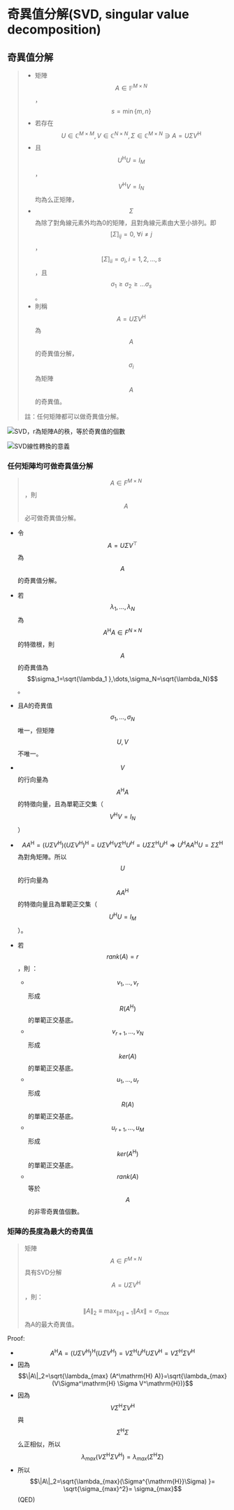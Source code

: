 # 奇異值分解\(SVD, singular value decomposition\)

## 奇異值分解

> * 矩陣$$A \in \mathbb{F}^{M \times N}$$，$$s=\min\{m, n\}$$
> * 若存在$$U \in \mathbb{C}^{M \times M}, V \in \mathbb{C}^{N \times N}, \Sigma\in \mathbb{C}^{M \times N} \ni A=U \Sigma V^\mathrm{H}$$
> * 且$$U^\mathrm{H}U=I_M$$，$$V^\mathrm{H}V=I_N$$均為么正矩陣，
> * $$\Sigma$$為除了對角線元素外均為0的矩陣，且對角線元素由大至小排列。即$$[\Sigma]_{ij}=0, ~\forall i \neq j$$，$$[\Sigma]_{ii}=\sigma_i, i=1,2,\dots, s$$，且$$\sigma_1 \geq \sigma_2 \geq \dots \sigma_s$$。
> * 則稱$$A=U \Sigma V^\mathrm{H}$$為$$A$$的奇異值分解，$$\sigma_i$$為矩陣$$A$$的奇異值。
>
> 註：任何矩陣都可以做奇異值分解。

![SVD&#xFF0C;r&#x70BA;&#x77E9;&#x9663;A&#x7684;&#x79E9;&#xFF0C;&#x7B49;&#x65BC;&#x5947;&#x7570;&#x503C;&#x7684;&#x500B;&#x6578;](../../.gitbook/assets/svd-min.png)

![SVD&#x7DDA;&#x6027;&#x8F49;&#x63DB;&#x7684;&#x610F;&#x7FA9;](../../.gitbook/assets/svd_step-min.png)

### 任何矩陣均可做奇異值分解

> $$A \in F^{M \times N}$$，則$$A$$必可做奇異值分解。

* 令$$A=U\Sigma V^\top$$ 為$$A$$的奇異值分解。
* 若$$\lambda_1, \dots,\lambda_N$$ 為$$A^\mathrm{H} A \in F^{N \times N}$$的特徵根，則$$A$$的奇異值為$$\sigma_1=\sqrt{\lambda_1 },\dots,\sigma_N=\sqrt{\lambda_N}$$。
* 且A的奇異值$$\sigma_1,\dots,\sigma_N $$唯一，但矩陣$$U,V$$不唯一。
* $$V$$的行向量為$$A^\mathrm{H} A$$的特徵向量，且為單範正交集（$$V^\mathrm{H}V=I_N$$）
* $$AA^\mathrm{H}=(U\Sigma V^\mathrm{H} ) (U\Sigma V^\mathrm{H} )^\mathrm{H}=U\Sigma V^\mathrm{H} V\Sigma^\mathrm{H} U^H=U\Sigma \Sigma^\mathrm{H} U^\mathrm{H}\Rightarrow U^\mathrm{H} AA^\mathrm{H} U=\Sigma \Sigma^\mathrm{H}$$ 為對角矩陣。所以$$U$$的行向量為$$AA^\mathrm{H}$$ 的特徵向量且為單範正交集（$$U^\mathrm{H}U=I_M$$）。
* 若$$rank(A)=r$$，則  ：

  * $$v_1,\dots,v_r$$ 形成$$R(A^\mathrm{H})$$的單範正交基底。
  * $$v_{r+1},\dots,v_N$$ 形成$$ker⁡(A)$$的單範正交基底。
  * $$u_1,\dots,u_r$$ 形成$$R(A)$$的單範正交基底。
  * $$u_{r+1},\dots,u_M$$ 形成$$ker⁡(A^\mathrm{H})$$的單範正交基底。
  * $$rank(A)$$等於$$A$$的非零奇異值個數。

### 矩陣的長度為最大的奇異值

> 矩陣$$A \in F^{M \times N}$$ 具有SVD分解$$A=U\Sigma V^\mathrm{H}$$，則：
>
> $$\|A\|_2 \equiv \max_{\|x\|=1}\|Ax\|=\sigma_{max}$$ 為A的最大奇異值。

Proof:

* $$A^\mathrm{H} A=(U\Sigma V^\mathrm{H} )^\mathrm{H} (U\Sigma V^\mathrm{H} )=V\Sigma^\mathrm{H} U^\mathrm{H} U\Sigma V^\mathrm{H}=V\Sigma^\mathrm{H} \Sigma V^\mathrm{H}$$
* 因為$$\|A\|_2=\sqrt{\lambda_{max} (A^\mathrm{H} A)}=\sqrt{\lambda_{max} (V\Sigma^\mathrm{H} \Sigma V^\mathrm{H})}$$
* 因為$$V\Sigma^\mathrm{H} \Sigma V^\mathrm{H}$$ 與$$\Sigma^\mathrm{H}\Sigma$$么正相似，所以$$\lambda_{max} (V\Sigma^\mathrm{H} \Sigma V^\mathrm{H} )=\lambda_{max} (\Sigma^\mathrm{H}\Sigma)$$
* 所以$$\|A\|_2=\sqrt{\lambda_{max}(\Sigma^{\mathrm{H}}\Sigma) }= \sqrt{\sigma_{max}^2}= \sigma_{max}$$ \(QED\)





### 

